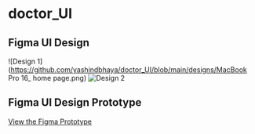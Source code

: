 # doctor_UI

## Figma UI Design

![Design 1](https://github.com/yashindbhaya/doctor_UI/blob/main/designs/MacBook Pro 16_ home page.png)
![Design 2](https://github.com/yashindbhaya/yashindibhagya/blob/main/designs/design2.png)

## Figma UI Design Prototype

[View the Figma Prototype](https://www.figma.com/design/4ecqe1bxoivZXT7zfinfmJ/Untitled?node-id=0-1&t=2FnUau4g3B5fCLXn-1)

